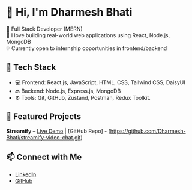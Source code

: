 # 👋 Hi, I'm Dharmesh Bhati

🚀 Full Stack Developer (MERN)  
🎯 I love building real-world web applications using React, Node.js, MongoDB  
💡 Currently open to internship opportunities in frontend/backend

## 🔧 Tech Stack
- 💻 Frontend: React.js, JavaScript, HTML, CSS, Tailwind CSS, DaisyUI
- 🔙 Backend: Node.js, Express.js, MongoDB
- ⚙️ Tools: Git, GitHub, Zustand, Postman, Redux Toolkit.

## 📂 Featured Projects
 **Streamify** – [Live Demo](https://streamify-video-chat-nnvu.onrender.com/login) | [GitHub Repo] - (https://github.com/Dharmesh-Bhati/streamify-video-chat.git)
 

## 📫 Connect with Me
- [LinkedIn](https://linkedin.com/in/dharmesh-bhati)
- [GitHub](https://github.com/dharmesh-bhati)


<!--
**Dharmesh-Bhati/Dharmesh-Bhati** is a ✨ _special_ ✨ repository because its `README.md` (this file) appears on your GitHub profile.

Here are some ideas to get you started:

- 🔭 I’m currently working on ...
- 🌱 I’m currently learning ...
- 👯 I’m looking to collaborate on ...
- 🤔 I’m looking for help with ...
- 💬 Ask me about ...
- 📫 How to reach me: ...
- 😄 Pronouns: ...
- ⚡ Fun fact: ...
-->
